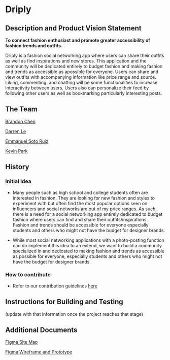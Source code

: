 # Driply

## Description and Product Vision Statement

**To connect fashion enthusiast and promote greater accessibility of fashion trends and outfits.**

Driply is a fashion social networking app  where users can share their outfits as well as find inspirations and new stores. This application and the community will be dedicated entirely to budget fashion and making fashion and trends as accessible as apossible for everyone. Users can share and view outfits with accompanying information like price range and source. Liking, commenting, and chatting will be some functionalities to increase interactivity between users. Users also can personalize their feed by following other users as well as bookmarking particularly interesting posts.

## The Team

[Brandon Chen](https://github.com/b-chen00)

[Darren Le](https://github.com/DarrenLe20)

[Emmanuel Soto Ruiz](https://github.com/MannySotoRuiz)

[Kevin Park](https://github.com/kevincwpark)


## History

### Initial Idea

- Many people such as high school and college students often are interested in fashion. They are looking for new fashion and styles to experiment with but often find the most popular options seen on influencers and social networks are out of my price ranges. As such, there is a need for a social networking app entirely dedicated to budget fashion where users can find and share their outfits/inspirations. Fashion and trends should be accessible for everyone especially students and others who might not have the budget for designer brands.

- While most social networking applications with a photo-posting function can do implement this idea to an extend, we want to build a community specialized in and dedicated to making fashion and trends as accessible as possible for everyone, especially students and others who might not have the budget for designer brands.

### How to contribute

- Refer to our contribution guidelines [here](./CONTRIBUTING.md)

## Instructions for Building and Testing

(update with that information once the project reaches that stage)

## Additional Documents

[Figma Site Map](https://www.figma.com/file/GDSuo2aF4WtsP4yC0udytx/Driply-Site-Map?node-id=0%3A1&t=xS0gTKp5Jl3fxWuG-1)

[Figma Wireframe and Prototype](https://www.figma.com/file/K1GxXaFQa89F1rCprwuhIf/Driply?node-id=0%3A1&t=r2VuqVoeON8Y47Tl-0)
